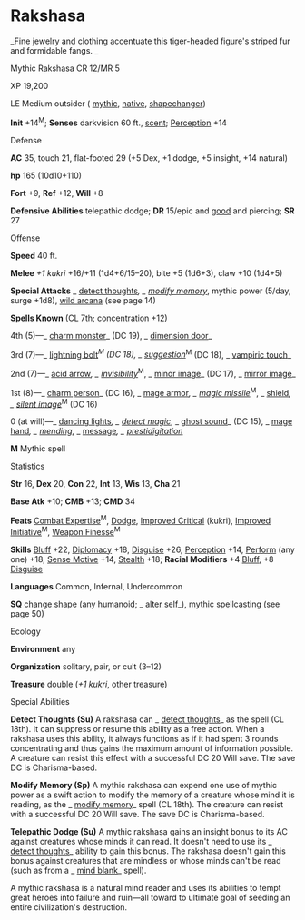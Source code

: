 # Rakshasa

_Fine jewelry and clothing accentuate this tiger-headed figure's striped fur and formidable fangs. _

Mythic Rakshasa CR 12/MR 5

XP 19,200

LE Medium outsider ( [mythic](/pathfinderRPG/prd/mythicAdventures/mythicMonsters.html#_mythic-subtype), [native](/pathfinderRPG/prd/monsters/creatureTypes.html#_native-subtype), [shapechanger](/pathfinderRPG/prd/monsters/creatureTypes.html#_shapechanger-subtype))

**Init** +14<sup>M</sup>; **Senses** darkvision 60 ft., [scent](/pathfinderRPG/prd/monsters/universalMonsterRules.html#_scent); [Perception](/pathfinderRPG/prd/skills/perception.html#_perception) +14

Defense

**AC** 35, touch 21, flat-footed 29 (+5 Dex, +1 dodge, +5 insight, +14 natural)

**hp** 165 (10d10+110)

**Fort** +9, **Ref** +12, **Will** +8

**Defensive Abilities** telepathic dodge; **DR** 15/epic and [good](/pathfinderRPG/prd/monsters/creatureTypes.html#_good-subtype) and piercing; **SR** 27

Offense

**Speed** 40 ft.

**Melee** _+1 kukri_ +16/+11 (1d4+6/15–20), bite +5 (1d6+3), claw +10 (1d4+5)

**Special Attacks** _ [detect thoughts](/pathfinderRPG/prd/spells/detectThoughts.html#_detect-thoughts)_, _ [modify memory](/pathfinderRPG/prd/spells/modifyMemory.html#_modify-memory)_, mythic power (5/day, surge +1d8), [wild arcana](/pathfinderRPG/prd/mythicAdventures/mythicHeroes/archmage.html#_wild-arcana) (see page 14)

**Spells Known** (CL 7th; concentration +12)

4th (5)—_ [charm monster](/pathfinderRPG/prd/spells/charmMonster.html#_charm-monster)_ (DC 19), _ [dimension door](/pathfinderRPG/prd/spells/dimensionDoor.html#_dimension-door)_

3rd (7)—_ [lightning bolt](/pathfinderRPG/prd/spells/lightningBolt.html#_lightning-bolt)_<sup>M</sup> (DC 18), _ [suggestion](/pathfinderRPG/prd/spells/suggestion.html#_suggestion)_<sup>M</sup> (DC 18), _ [vampiric touch](/pathfinderRPG/prd/spells/vampiricTouch.html#_vampiric-touch)_

2nd (7)—_ [acid arrow](/pathfinderRPG/prd/spells/acidArrow.html#_acid-arrow)_, _ [invisibility](/pathfinderRPG/prd/spells/invisibility.html#_invisibility)_<sup>M</sup>, _ [minor image](/pathfinderRPG/prd/spells/minorImage.html#_minor-image)_ (DC 17), _ [mirror image](/pathfinderRPG/prd/spells/mirrorImage.html#_mirror-image)_

1st (8)—_ [charm person](/pathfinderRPG/prd/spells/charmPerson.html#_charm-person)_ (DC 16), _ [mage armor](/pathfinderRPG/prd/spells/mageArmor.html#_mage-armor)_, _ [magic missile](/pathfinderRPG/prd/spells/magicMissile.html#_magic-missile)_<sup>M</sup>, _ [shield](/pathfinderRPG/prd/spells/shield.html#_shield)_, _ [silent image](/pathfinderRPG/prd/spells/silentImage.html#_silent-image)_<sup>M</sup> (DC 16)

0 (at will)—_ [dancing lights](/pathfinderRPG/prd/spells/dancingLights.html#_dancing-lights)_, _ [detect magic](/pathfinderRPG/prd/spells/detectMagic.html#_detect-magic)_, _ [ghost sound](/pathfinderRPG/prd/spells/ghostSound.html#_ghost-sound)_ (DC 15), _ [mage hand](/pathfinderRPG/prd/spells/mageHand.html#_mage-hand)_, _ [mending](/pathfinderRPG/prd/spells/mending.html#_mending)_, _ [message](/pathfinderRPG/prd/spells/message.html#_message)_, _ [prestidigitation](/pathfinderRPG/prd/spells/prestidigitation.html#_prestidigitation)_

**M** Mythic spell

Statistics

**Str** 16, **Dex** 20, **Con** 22, **Int** 13, **Wis** 13, **Cha** 21

**Base Atk** +10; **CMB** +13; **CMD** 34

**Feats** [Combat Expertise](/pathfinderRPG/prd/mythicAdventures/mythicFeats.html#_combat-expertise-mythic)<sup>M</sup>, [Dodge](/pathfinderRPG/prd/feats.html#_dodge), [Improved Critical](/pathfinderRPG/prd/feats.html#_improved-critical) (kukri), [Improved Initiative](/pathfinderRPG/prd/mythicAdventures/mythicFeats.html#_improved-initiative-mythic)<sup>M</sup>, [Weapon Finesse](/pathfinderRPG/prd/mythicAdventures/mythicFeats.html#_weapon-finesse-mythic)<sup>M</sup>

**Skills** [Bluff](/pathfinderRPG/prd/skills/bluff.html#_bluff) +22, [Diplomacy](/pathfinderRPG/prd/skills/diplomacy.html#_diplomacy) +18, [Disguise](/pathfinderRPG/prd/skills/disguise.html#_disguise) +26, [Perception](/pathfinderRPG/prd/skills/perception.html#_perception) +14, [Perform](/pathfinderRPG/prd/skills/perform.html#_perform) (any one) +18, [Sense Motive](/pathfinderRPG/prd/skills/senseMotive.html#_sense-motive) +14, [Stealth](/pathfinderRPG/prd/skills/stealth.html#_stealth) +18; **Racial Modifiers** +4 [Bluff](/pathfinderRPG/prd/skills/bluff.html#_bluff), +8 [Disguise](/pathfinderRPG/prd/skills/disguise.html#_disguise)

**Languages** Common, Infernal, Undercommon

**SQ** [change shape](/pathfinderRPG/prd/monsters/universalMonsterRules.html#_change-shape) (any humanoid; _ [alter self](/pathfinderRPG/prd/spells/alterSelf.html#_alter-self)_), mythic spellcasting (see page 50)

Ecology

**Environment** any

**Organization** solitary, pair, or cult (3–12)

**Treasure** double (_+1 kukri_, other treasure)

Special Abilities

**Detect Thoughts (Su)** A rakshasa can _ [detect thoughts](/pathfinderRPG/prd/spells/detectThoughts.html#_detect-thoughts)_ as the spell (CL 18th). It can suppress or resume this ability as a free action. When a rakshasa uses this ability, it always functions as if it had spent 3 rounds concentrating and thus gains the maximum amount of information possible. A creature can resist this effect with a successful DC 20 Will save. The save DC is Charisma-based.

**Modify Memory (Sp)** A mythic rakshasa can expend one use of mythic power as a swift action to modify the memory of a creature whose mind it is reading, as the _ [modify memory](/pathfinderRPG/prd/spells/modifyMemory.html#_modify-memory)_ spell (CL 18th). The creature can resist with a successful DC 20 Will save. The save DC is Charisma-based.

**Telepathic Dodge (Su)** A mythic rakshasa gains an insight bonus to its AC against creatures whose minds it can read. It doesn't need to use its _ [detect thoughts](/pathfinderRPG/prd/spells/detectThoughts.html#_detect-thoughts)_ ability to gain this bonus. The rakshasa doesn't gain this bonus against creatures that are mindless or whose minds can't be read (such as from a _ [mind blank](/pathfinderRPG/prd/spells/mindBlank.html#_mind-blank)_ spell).

A mythic rakshasa is a natural mind reader and uses its abilities to tempt great heroes into failure and ruin—all toward to ultimate goal of seeding an entire civilization's destruction.

